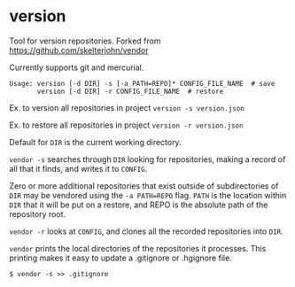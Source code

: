 # version
Tool for version repositories. Forked from https://github.com/skelterjohn/vendor

Currently supports git and mercurial.

```
Usage: version [-d DIR] -s [-a PATH=REPO]* CONFIG_FILE_NAME  # save
       version [-d DIR] -r CONFIG_FILE_NAME  # restore
```

Ex. to version all repositories in project `version -s version.json`

Ex. to restore all repositories in project `version -r version.json`

Default for `DIR` is the current working directory.

`vendor -s` searches through `DIR` looking for repositories, making a record of all that it finds, and writes it to `CONFIG`.

Zero or more additional repositories that exist outside of subdirectories of `DIR` may be vendored using the `-a PATH=REPO` flag. `PATH` is the location within `DIR` that it will be put on a restore, and REPO is the absolute path of the repository root.

`vendor -r` looks at `CONFIG`, and clones all the recorded repositories into `DIR`.

`vendor` prints the local directories of the repositories it processes. This printing makes it easy to update a .gitignore or .hgignore file.
```
$ vendor -s >> .gitignore
```

